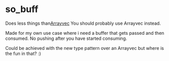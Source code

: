 # so_buff

Does less things than[Arrayvec](https://docs.rs/arrayvec/latest/arrayvec/)
You should probably use Arrayvec instead.

Made for my own use case where i need a buffer that gets passed and then consumed.
No pushing after you have started consuming.

Could be achieved with the new type pattern over an Arrayvec but where is the fun in that? :)
